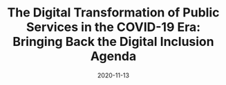 ---
title: "The Digital Transformation of Public Services in the COVID-19 Era: Bringing Back the Digital Inclusion Agenda"
collection: publications
permalink: /publication/2020-Bernardi-House-of-Lords
date: 2020-11-13
venue: 'A critical juncture for public services: lessons from COVID-19: 1st Report of Session 2019-2020 [PSR0062]'
link: https://committees.parliament.uk/writtenevidence/8087/html/
citation: 'Bernardi, Roberta (2020). &quot;The Digital Transformation of Public Services in the COVID-19 Era: Bringing Back the Digital Inclusion Agenda.&quot;<i>A Critical Juncture for Public Services: Lessons from COVID-19: 1st Report of Session 2019-2020 [PSR0062]</i>. Public Services Committee, House of Lords, UK Parliament.'
---